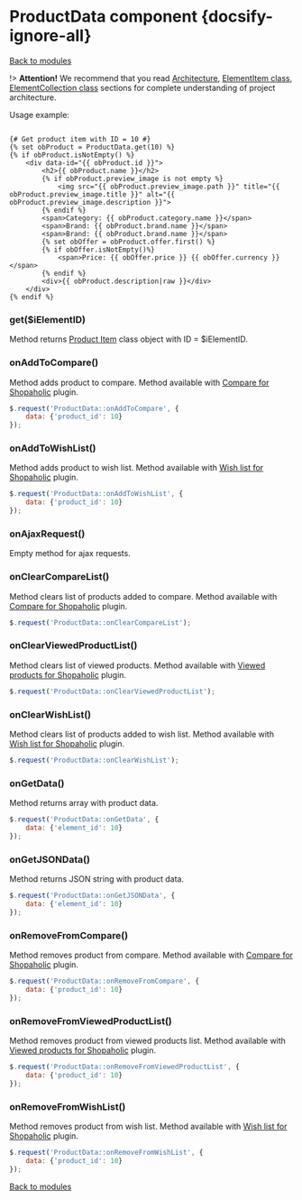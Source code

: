 # ProductData component {docsify-ignore-all}

[Back to modules](modules/home.md)

!> **Attention!**  We recommend that you read [Architecture](home.md#architecture), [ElementItem class](item-class/item-class.md),
[ElementCollection class](collection-class/collection-class.md) sections for complete understanding of  project architecture.

Usage example:
```twig

{# Get product item with ID = 10 #}
{% set obProduct = ProductData.get(10) %}
{% if obProduct.isNotEmpty() %}
    <div data-id="{{ obProduct.id }}">
        <h2>{{ obProduct.name }}</h2>
        {% if obProduct.preview_image is not empty %}
            <img src="{{ obProduct.preview_image.path }}" title="{{ obProduct.preview_image.title }}" alt="{{ obProduct.preview_image.description }}">
        {% endif %}
        <span>Category: {{ obProduct.category.name }}</span>
        <span>Brand: {{ obProduct.brand.name }}</span>
        <span>Brand: {{ obProduct.brand.name }}</span>
        {% set obOffer = obProduct.offer.first() %}
        {% if obOffer.isNotEmpty()%}  
            <span>Price: {{ obOffer.price }} {{ obOffer.currency }}</span>
        {% endif %}
        <div>{{ obProduct.description|raw }}</div>
    </div>
{% endif %}
```

### get($iElementID)

Method returns [Product Item](modules/product/item/item.md) class object with ID = $iElementID.

### onAddToCompare()

Method adds product to compare. Method available with [Compare for Shopaholic](plugins/home.md#compare-for-shopaholic) plugin.
```javascript
$.request('ProductData::onAddToCompare', {
    data: {'product_id': 10}
});
```

### onAddToWishList()

Method adds product to wish list. Method available with [Wish list for Shopaholic](plugins/home.md#wish-list-for-shopaholic) plugin.
```javascript
$.request('ProductData::onAddToWishList', {
    data: {'product_id': 10}
});
```

### onAjaxRequest()
Empty method for ajax requests.

### onClearCompareList()

Method clears list of products added to compare. Method available with [Compare for Shopaholic](plugins/home.md#compare-for-shopaholic) plugin.
```javascript
$.request('ProductData::onClearCompareList');
```

### onClearViewedProductList()

Method clears list of viewed products. Method available with [Viewed products for Shopaholic](plugins/home.md#viewed-products-for-shopaholic) plugin.
```javascript
$.request('ProductData::onClearViewedProductList');
```

### onClearWishList()

Method clears list of products added to wish list. Method available with [Wish list for Shopaholic](plugins/home.md#wish-list-for-shopaholic) plugin.
```javascript
$.request('ProductData::onClearWishList');
```

### onGetData()

Method returns array with product data.
```javascript
$.request('ProductData::onGetData', {
    data: {'element_id': 10}
});
```

### onGetJSONData()

Method returns JSON string with product data.
```javascript
$.request('ProductData::onGetJSONData', {
    data: {'element_id': 10}
});
```

### onRemoveFromCompare()

Method removes product from compare. Method available with [Compare for Shopaholic](plugins/home.md#compare-for-shopaholic) plugin.
```javascript
$.request('ProductData::onRemoveFromCompare', {
    data: {'product_id': 10}
});
```

### onRemoveFromViewedProductList()

Method removes product from viewed products list. Method available with [Viewed products for Shopaholic](plugins/home.md#viewed-products-for-shopaholic) plugin.
```javascript
$.request('ProductData::onRemoveFromViewedProductList', {
    data: {'product_id': 10}
});
```

### onRemoveFromWishList()

Method removes product from wish list. Method available with [Wish list for Shopaholic](plugins/home.md#wish-list-for-shopaholic) plugin.
```javascript
$.request('ProductData::onRemoveFromWishList', {
    data: {'product_id': 10}
});
```

[Back to modules](modules/home.md)